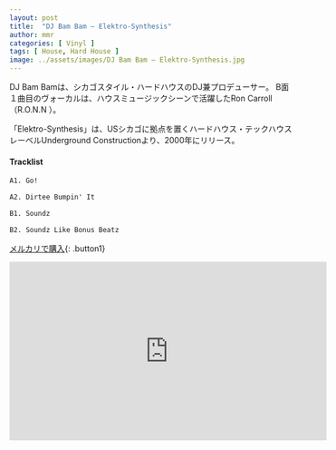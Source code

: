```yaml
---
layout: post
title:  "DJ Bam Bam – Elektro-Synthesis"
author: mmr
categories: [ Vinyl ]
tags: [ House, Hard House ]
image: ../assets/images/DJ Bam Bam – Elektro-Synthesis.jpg
---
```


DJ Bam Bamは、シカゴスタイル・ハードハウスのDJ兼プロデューサー。
B面１曲目のヴォーカルは、ハウスミュージックシーンで活躍したRon Carroll（R.O.N.N ）。

「Elektro-Synthesis」は、USシカゴに拠点を置くハードハウス・テックハウスレーベルUnderground Constructionより、2000年にリリース。

#### Tracklist
```md
A1. Go!

A2. Dirtee Bumpin' It

B1. Soundz

B2. Soundz Like Bonus Beatz
```

[メルカリで購入](https://jp.mercari.com/item/m85609686798?afid=6142608987){: .button1}

<iframe width="560" height="315" src="https://www.youtube.com/embed/hSH-94I4Gac?si=8n5nyQkA0l09x1gj" title="YouTube video player" frameborder="0" allow="accelerometer; autoplay; clipboard-write; encrypted-media; gyroscope; picture-in-picture; web-share" referrerpolicy="strict-origin-when-cross-origin" allowfullscreen></iframe>